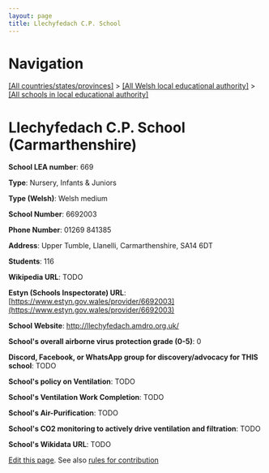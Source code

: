 ```yaml
---
layout: page
title: Llechyfedach C.P. School
---
```

# Navigation

[[All countries/states/provinces]](../../..) > [[All Welsh local educational authority]](../..) > [[All schools in local educational authority]](..)

# Llechyfedach C.P. School (Carmarthenshire)

**School LEA number**: 669

**Type**: Nursery, Infants & Juniors

**Type (Welsh)**: Welsh medium

**School Number**: 6692003

**Phone Number**: 01269 841385

**Address**: Upper Tumble, Llanelli, Carmarthenshire, SA14 6DT

**Students**: 116

**Wikipedia URL**: TODO

**Estyn (Schools Inspectorate) URL**: [https://www.estyn.gov.wales/provider/6692003](https://www.estyn.gov.wales/provider/6692003)

**School Website**: http://llechyfedach.amdro.org.uk/

**School's overall airborne virus protection grade (0-5)**: 0

**Discord, Facebook, or WhatsApp group for discovery/advocacy for THIS school**: TODO

**School's policy on Ventilation**: TODO

**School's Ventilation Work Completion**: TODO

**School's Air-Purification**: TODO

**School's CO2 monitoring to actively drive ventilation and filtration**: TODO

**School's Wikidata URL**: TODO




[Edit this page](https://github.com/ventilate-schools/Wales/edit/prif/./Carmarthenshire/Llechyfedach_C.P._School.md). See also [rules for contribution](../../../contribution-rules/)